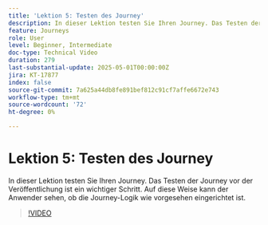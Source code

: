 ```yaml
---
title: 'Lektion 5: Testen des Journey'
description: In dieser Lektion testen Sie Ihren Journey. Das Testen der Journey vor der Veröffentlichung ist ein wichtiger Schritt. Auf diese Weise kann der Anwender sehen, ob die Journey-Logik wie vorgesehen eingerichtet ist.
feature: Journeys
role: User
level: Beginner, Intermediate
doc-type: Technical Video
duration: 279
last-substantial-update: 2025-05-01T00:00:00Z
jira: KT-17877
index: false
source-git-commit: 7a625a44db8fe891bef812c91cf7affe6672e743
workflow-type: tm+mt
source-wordcount: '72'
ht-degree: 0%

---
```



# Lektion 5: Testen des Journey

In dieser Lektion testen Sie Ihren Journey. Das Testen der Journey vor der Veröffentlichung ist ein wichtiger Schritt. Auf diese Weise kann der Anwender sehen, ob die Journey-Logik wie vorgesehen eingerichtet ist.

>[!VIDEO](https://video.tv.adobe.com/v/3457930/?learn=on&enablevpops)
